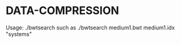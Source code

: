 # DATA-COMPRESSION
Usage: ./bwtsearch <bwtfilename> <indexfilename> <pattern>
such as ./bwtsearch medium1.bwt medium1.idx "systems"

